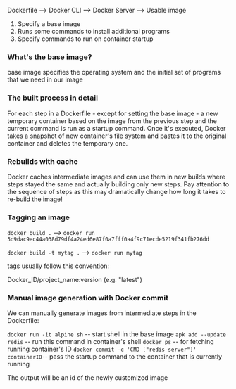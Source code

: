 Dockerfile --> Docker CLI --> Docker Server --> Usable image

1. Specify a base image 
2. Runs some commands to install additional programs
3. Specify commands to run on container startup

### What's the base image?

base image specifies the operating system and the initial set of programs that we need in our image

### The built process in detail

For each step in a Dockerfile - except for setting the base image - a new temporary container based on the image from the previous step and the current command is run as a startup command. Once it's executed, Docker takes a snapshot of new container's file system and pastes it to the original container and deletes the temporary one. 

### Rebuilds with cache

Docker caches intermediate images and can use them in new builds where steps stayed the same and actually building only new steps. Pay attention to the sequence of steps as this may dramatically change how long it takes to re-build the image!

### Tagging an image

`docker build .` --> `docker run 5d9dac9ec44a038d79df4a24ed6e87f0a7fff0a4f9c71ecde5219f341fb276dd`

`docker build -t mytag .` --> `docker run mytag`

tags usually follow this convention:

Docker_ID/project_name:version (e.g. "latest")

### Manual image generation with Docker commit 
We can manually generate images from intermediate steps in the Dockerfile:

`docker run -it alpine sh` -- start shell in the base image
`apk add --update redis` -- run this command in container's shell
`docker ps` -- for fetching running container's ID
`docker commit -c 'CMD ["redis-server"]' containerID`-- pass the startup command to the container that is currently running

The output will be an id of the newly customized image